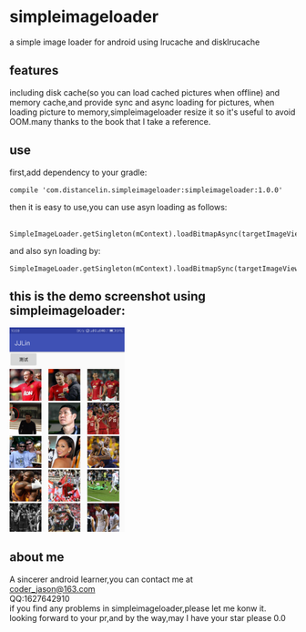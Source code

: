 # simpleimageloader
a simple image loader for android using lrucache and disklrucache
## features
including disk cache(so you can load cached pictures when offline) and memory cache,and provide sync and async loading for pictures,
when loading picture to memory,simpleimageloader resize it so it's useful to avoid OOM.many thanks to
the book that I take a reference.
## use 
first,add dependency to your gradle:

    compile 'com.distancelin.simpleimageloader:simpleimageloader:1.0.0'
then it is easy to use,you can use asyn loading as follows:

     SimpleImageLoader.getSingleton(mContext).loadBitmapAsync(targetImageView,url);
 
 and also syn loading by:
 
    SimpleImageLoader.getSingleton(mContext).loadBitmapSync(targetImageView,url);

## this is the demo screenshot using simpleimageloader:
<img src="screenshot/Screenshot.png" width="40%" />

## about me
A sincerer android learner,you can contact me at  
coder_jason@163.com    
QQ:1627642910  
if you find any problems in simpleimageloader,please let me konw it.  
looking forward to your pr,and by the way,may I have your star please 0.0
